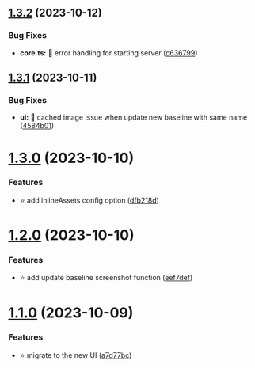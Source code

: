 ## [1.3.2](https://github.com/kien-ht/cypress-image-diff-html-report/compare/v1.3.1...v1.3.2) (2023-10-12)


### Bug Fixes

* **core.ts:** 🐞 error handling for starting server ([c636799](https://github.com/kien-ht/cypress-image-diff-html-report/commit/c6367995fe8c3e91a012d2ccc7f7d038a9d445ce))

## [1.3.1](https://github.com/kien-ht/cypress-image-diff-html-report/compare/v1.3.0...v1.3.1) (2023-10-11)


### Bug Fixes

* **ui:** 🐞 cached image issue when update new baseline with same name ([4584b01](https://github.com/kien-ht/cypress-image-diff-html-report/commit/4584b01fbe066542aec6cecc063396765762e6c8))

# [1.3.0](https://github.com/kien-ht/cypress-image-diff-html-report/compare/v1.2.0...v1.3.0) (2023-10-10)


### Features

* ⭐ add inlineAssets config option ([dfb218d](https://github.com/kien-ht/cypress-image-diff-html-report/commit/dfb218d0a4f99b07cab62bda82df50219f14f1ee))

# [1.2.0](https://github.com/kien-ht/cypress-image-diff-html-report/compare/v1.1.0...v1.2.0) (2023-10-10)


### Features

* ⭐ add update baseline screenshot function ([eef7def](https://github.com/kien-ht/cypress-image-diff-html-report/commit/eef7defb6409694ca8c486d53cd508f39293b399))

# [1.1.0](https://github.com/kien-ht/cypress-image-diff-html-report/compare/v1.0.1...v1.1.0) (2023-10-09)


### Features

* ⭐ migrate to the new UI ([a7d77bc](https://github.com/kien-ht/cypress-image-diff-html-report/commit/a7d77bc64473b3220dace8d3afe8e8a335f43fa9))
